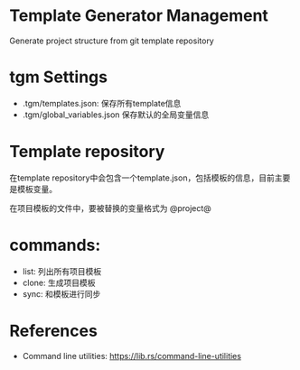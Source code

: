 Template Generator Management
=============================

Generate project structure from git template repository

# tgm Settings

* .tgm/templates.json: 保存所有template信息
* .tgm/global_variables.json 保存默认的全局变量信息

# Template repository
在template repository中会包含一个template.json，包括模板的信息，目前主要是模板变量。

在项目模板的文件中，要被替换的变量格式为 @project@

#  commands:

* list: 列出所有项目模板
* clone: 生成项目模板
* sync: 和模板进行同步


# References

* Command line utilities: https://lib.rs/command-line-utilities
